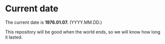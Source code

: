 # Current date

The current date is **1976.01.07.** (YYYY.MM.DD.)

This repository will be good when the world ends, so we will know how long it lasted.